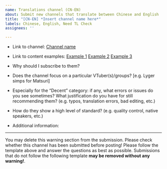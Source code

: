 ```yaml
---
name: Translations channel (CN-EN)
about: Submit new channels that translate between Chinese and English
title: "[CN-EN] *Insert channel name here*"
labels: Chinese, English, Need TL Check
assignees: ''

---
```


- Link to channel:
  [Channel name](url)
  
- Link to content examples:
  [Example 1](url)
  [Example 2](url)
  [Example 3](url)

- Why should I subscribe to them?

- Does the channel focus on a particular VTuber(s)/groups? [e.g. Lyger simps for Matsuri]

- Especially for the “Decent” category: if any, what errors or issues do you see sometimes? What justification do you have for still recommending them?
  (e.g. typos, translation errors, bad editing, etc.)

- How do they show a high level of standard?
  (e.g. quality control, native speakers, etc.)


- Additional information:

----
You may delete this warning section from the submission.
Please check whether this channel has been submitted before posting!
Please follow the template above and answer the questions as best as possible. Submissions that do not follow the following template **may be removed without any warning!**.
